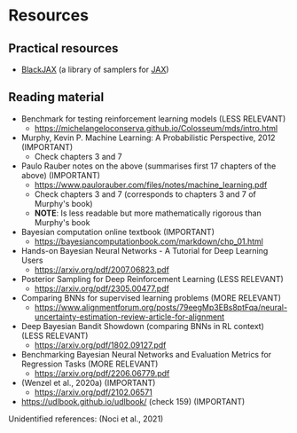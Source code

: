 # Resources

## Practical resources
- [BlackJAX](https://github.com/blackjax-devs/blackjax) (a library of samplers for [JAX](https://github.com/google/jax))

## Reading material
- Benchmark for testing reinforcement learning models (LESS RELEVANT)
    - https://michelangeloconserva.github.io/Colosseum/mds/intro.html
- Murphy, Kevin P. Machine Learning: A Probabilistic Perspective, 2012 (IMPORTANT)
    - Check chapters 3 and 7
- Paulo Rauber notes on the above (summarises first 17 chapters of the above) (IMPORTANT)
    - https://www.paulorauber.com/files/notes/machine_learning.pdf
    - Check chapters 3 and 7 (corresponds to chapters 3 and 7 of Murphy's book)
    - **NOTE**: Is less readable but more mathematically rigorous than Murphy's book
- Bayesian computation online textbook (IMPORTANT)
    - https://bayesiancomputationbook.com/markdown/chp_01.html
- Hands-on Bayesian Neural Networks - A Tutorial for Deep Learning Users
    - https://arxiv.org/pdf/2007.06823.pdf
- Posterior Sampling for Deep Reinforcement Learning (LESS RELEVANT)
    - https://arxiv.org/pdf/2305.00477.pdf
- Comparing BNNs for supervised learning problems (MORE RELEVANT)
    - https://www.alignmentforum.org/posts/79eegMp3EBs8ptFqa/neural-uncertainty-estimation-review-article-for-alignment
- Deep Bayesian Bandit Showdown (comparing BNNs in RL context) (LESS RELEVANT)
    - https://arxiv.org/pdf/1802.09127.pdf
- Benchmarking Bayesian Neural Networks and Evaluation Metrics for Regression Tasks (MORE RELEVANT)
    - https://arxiv.org/pdf/2206.06779.pdf
- (Wenzel et al., 2020a) (IMPORTANT)
    - https://arxiv.org/pdf/2102.06571
- https://udlbook.github.io/udlbook/ (check 159) (IMPORTANT)

Unidentified references: (Noci et al., 2021)
